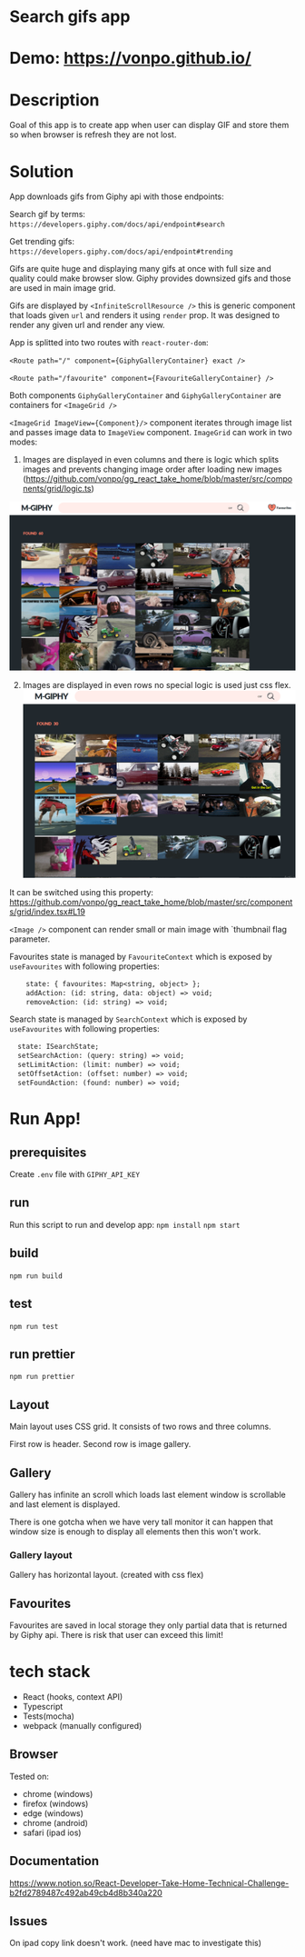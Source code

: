 # Search gifs app

# Demo: https://vonpo.github.io/

# Description

Goal of this app is to create app when user can display GIF and store them so when browser is refresh they are not lost.

# Solution

App downloads gifs from Giphy api with those endpoints:

Search gif by terms: `https://developers.giphy.com/docs/api/endpoint#search`

Get trending gifs: `https://developers.giphy.com/docs/api/endpoint#trending`

Gifs are quite huge and displaying many gifs at once with full size and quality could make browser slow.
Giphy provides downsized gifs and those are used in main image grid.

Gifs are displayed by `<InfiniteScrollResource />` this is generic component that loads given `url` and renders it using `render` prop.
It was designed to render any given url and render any view.

App is splitted into two routes with `react-router-dom`:

`<Route path="/" component={GiphyGalleryContainer} exact />`

`<Route path="/favourite" component={FavouriteGalleryContainer} />`

Both components `GiphyGalleryContainer` and `GiphyGalleryContainer` are containers for `<ImageGrid />`

`<ImageGrid ImageView={Component}/>` component  iterates through image list and passes image data to `ImageView` component. 
`ImageGrid` can work in two modes:
1. Images are displayed in even columns and there is logic which splits images and prevents changing image order after loading new images (https://github.com/vonpo/gg_react_take_home/blob/master/src/components/grid/logic.ts)

![Horizontal view](https://github.com/vonpo/gg_react_take_home/blob/master/docs/2020-10-01_21h40_54.png?raw=true)

2. Images are displayed in even rows no special logic is used just css flex.
![Vertical view](https://raw.githubusercontent.com/vonpo/gg_react_take_home/master/docs/2020-10-01_21h41_36.png)

It can be switched using this property: 
https://github.com/vonpo/gg_react_take_home/blob/master/src/components/grid/index.tsx#L19

`<Image />` component can render small or main image with `thumbnail flag parameter.

Favourites state is managed by `FavouriteContext` which is exposed by `useFavourites` with following properties:
```
    state: { favourites: Map<string, object> };
    addAction: (id: string, data: object) => void;
    removeAction: (id: string) => void;
```

Search state is managed by `SearchContext` which is exposed by `useFavourites` with following properties:
```
  state: ISearchState;
  setSearchAction: (query: string) => void;
  setLimitAction: (limit: number) => void;
  setOffsetAction: (offset: number) => void;
  setFoundAction: (found: number) => void;
```
  
# Run App!

## prerequisites
Create `.env` file with `GIPHY_API_KEY`

## run 
Run this script to run and develop app:
`npm install`
`npm start`

## build
`npm run build`

## test
`npm run test`

## run prettier
`npm run prettier`

## Layout 

Main layout uses CSS grid.
It consists of two rows and three columns.

First row is header.
Second row is image gallery.

## Gallery
Gallery has infinite an scroll which loads last element window is scrollable and last element is displayed.

There is one gotcha when we have very tall monitor it can happen that window size is enough to display all elements 
then this won't work. 

### Gallery layout

Gallery has horizontal layout. (created with css flex)

## Favourites
Favourites are saved in local storage they only partial data that is returned by Giphy api.
There is risk that user can exceed this limit! 

# tech stack
* React (hooks, context API)
* Typescript
* Tests(mocha)
* webpack (manually configured)

## Browser

Tested on:
* chrome (windows)
* firefox (windows)
* edge (windows)
* chrome (android)
* safari (ipad ios)

## Documentation

https://www.notion.so/React-Developer-Take-Home-Technical-Challenge-b2fd2789487c492ab49cb4d8b340a220

## Issues
On ipad copy link doesn't work. (need have mac to investigate this)

